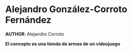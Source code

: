 # Alejandro González-Corroto Fernández

**AUTHOR**: Alejandro Corroto

**El concepto es una tienda de armas de un videojuego**
